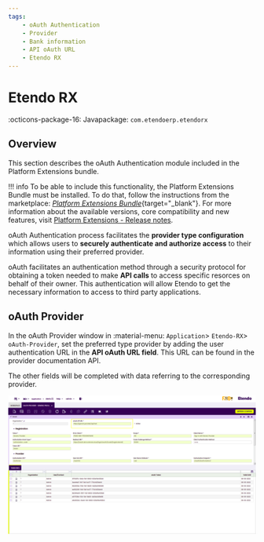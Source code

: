 ```yaml
---
tags: 
    - oAuth Authentication 
    - Provider
    - Bank information
    - API oAuth URL
    - Etendo RX
---
```

# Etendo RX
:octicons-package-16: Javapackage: `com.etendoerp.etendorx` 

## Overview

This section describes the oAuth Authentication module included in the Platform Extensions bundle.

!!! info
    To be able to include this functionality, the Platform Extensions Bundle must be installed. To do that, follow the instructions from the marketplace: [_Platform Extensions Bundle_](https://marketplace.etendo.cloud/#/product-details?module=5AE4A287F2584210876230321FBEE614){target="\_blank"}. For more information about the available versions, core compatibility and new features, visit [Platform Extensions - Release notes](https://docs.etendo.software/whats-new/release-notes/etendo-classic/bundles/platform-extensions/release-notes/).


oAuth Authentication process facilitates the **provider type configuration** which allows users to **securely authenticate and authorize access** to their information using their preferred provider.

oAuth facilitates an authentication method through a security protocol for obtaining a token needed to make **API calls** to access specific resorces on behalf of their owner. This authentication will allow Etendo to get the necessary information to access to third party applications. 

## oAuth Provider

In the oAuth Provider window in :material-menu: `Application`> `Etendo-RX`> `oAuth-Provider`, set the preferred type provider by adding the user authentication URL in the **API oAuth URL field**. This URL can be found in the provider documentation API.  

The other fields will be completed with data referring to the corresponding provider.

![alt text](../../../../../assets/user-guide/etendo-classic/optional-features/bundles/platform-extensions/oauthprovider-1.png)





